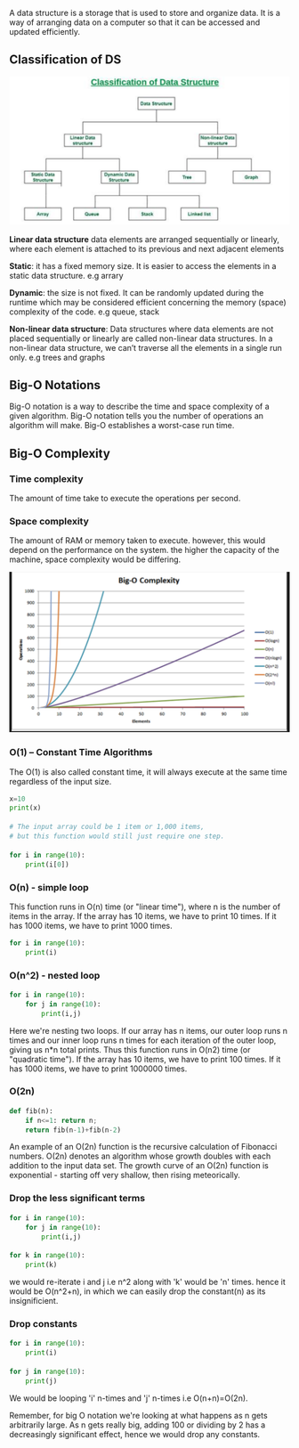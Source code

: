 A data structure is a storage that is used to store and organize data. It is a way of arranging data on a computer so that it can be accessed and updated efficiently.


## Classification of DS

![classification_ds](classification_ds.png)

**Linear data structure** data elements are arranged sequentially or linearly, where each element is attached to its previous and next adjacent elements

**Static**: it has a fixed memory size. It is easier to access the elements in a static data structure. e.g arrary

**Dynamic**: the size is not fixed. It can be randomly updated during the runtime which may be considered efficient concerning the memory (space) complexity of the code. e.g queue, stack 


**Non-linear data structure**: Data structures where data elements are not placed sequentially or linearly are called non-linear data structures. In a non-linear data structure, we can’t traverse all the elements in a single run only. e.g trees and graphs

## Big-O Notations 

Big-O notation is a way to describe the time and space complexity of a given algorithm. Big-O notation tells you the number of operations an algorithm will make. Big-O establishes a worst-case run time. 

## Big-O Complexity

### **Time complexity**

The amount of time take to execute the operations per second.

### **Space complexity**

The amount of RAM or memory taken to execute. however, this would depend on the performance on the system. the higher the capacity of the machine, space complexity would be differing. 

![BigO_complexity](BigO_complexity.png)

### O(1) – Constant Time Algorithms

The O(1) is also called constant time, it will always execute at the same time regardless of the input size.

```python 
x=10
print(x)

# The input array could be 1 item or 1,000 items, 
# but this function would still just require one step.

for i in range(10):
    print(i[0])
```

### O(n) - simple loop

This function runs in O(n) time (or "linear time"), where n is the number of items in the array. If the array has 10 items, we have to print 10 times. If it has 1000 items, we have to print 1000 times.

```python
for i in range(10):
    print(i)
```

### O(n^2) - nested loop

```python
for i in range(10):
    for j in range(10):
        print(i,j)
```

Here we're nesting two loops. If our array has n items, our outer loop runs n times and our inner loop runs n times for each iteration of the outer loop, giving us n*n total prints. Thus this function runs in O(n2) time (or "quadratic time"). If the array has 10 items, we have to print 100 times. If it has 1000 items, we have to print 1000000 times.

### O(2n)

```python
def fib(n):
    if n<=1: return n;
    return fib(n-1)+fib(n-2)
```

An example of an O(2n) function is the recursive calculation of Fibonacci numbers. O(2n) denotes an algorithm whose growth doubles with each addition to the input data set. The growth curve of an O(2n) function is exponential - starting off very shallow, then rising meteorically.


### Drop the less significant terms

```python
for i in range(10):
    for j in range(10):
        print(i,j)

for k in range(10):
    print(k)
```

we would re-iterate i and j i.e n^2 along with 'k' would be 'n' times. 
hence it would be O(n^2+n), in which we can easily drop the constant(n) as its insignificient.

### Drop constants 

```python
for i in range(10):
    print(i)

for j in range(10):
    print(j)
```

We would be looping 'i' n-times and 'j' n-times i.e O(n+n)=O(2n).

Remember, for big O notation we're looking at what happens as n gets arbitrarily large. As n gets really big, adding 100 or dividing by 2 has a decreasingly significant effect, hence we would drop any constants. 
